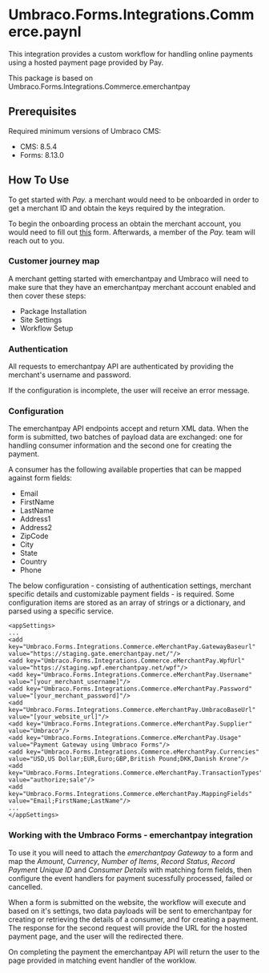 # Umbraco.Forms.Integrations.Commerce.paynl

This integration provides a custom workflow for handling online payments using a hosted payment page provided by Pay.

This package is based on Umbraco.Forms.Integrations.Commerce.emerchantpay

## Prerequisites

Required minimum versions of Umbraco CMS: 
- CMS: 8.5.4
- Forms: 8.13.0

## How To Use

To get started with _Pay._ a merchant would need to be onboarded in order to get a merchant ID and obtain the keys 
required by the integration.

To begin the onboarding process an obtain the merchant account, you would need to fill out [this](https://www.pay.nl/nl-be/direct-registreren) form.
Afterwards, a member of the _Pay._ team will reach out to you.

### Customer journey map
A merchant getting started with emerchantpay and Umbraco will need to make sure that they have an emerchantpay merchant account enabled and then cover these steps:

* Package Installation
* Site Settings
* Workflow Setup

### Authentication

All requests to emerchantpay API are authenticated by providing the merchant's username and password.

If the configuration is incomplete, the user will receive an error message.

### Configuration

The emerchantpay API endpoints accept and return XML data. When the form is submitted, two batches of payload data are exchanged: 
one for handling consumer information and the second one for creating the payment.

A consumer has the following available properties that can be mapped against form fields:
* Email
* FirstName
* LastName
* Address1
* Address2
* ZipCode
* City
* State
* Country
* Phone

The below configuration - consisting of authentication settings, merchant specific details and customizable payment fields - is required. Some configuration items
are stored as an array of strings or a dictionary, and parsed using a specific service.

```
<appSettings>
...
<add key="Umbraco.Forms.Integrations.Commerce.eMerchantPay.GatewayBaseurl" value="https://staging.gate.emerchantpay.net/"/>
<add key="Umbraco.Forms.Integrations.Commerce.eMerchantPay.WpfUrl" value="https://staging.wpf.emerchantpay.net/wpf"/>
<add key="Umbraco.Forms.Integrations.Commerce.eMerchantPay.Username" value="[your_merchant_username]"/>
<add key="Umbraco.Forms.Integrations.Commerce.eMerchantPay.Password" value="[your_merchant_password]"/>
<add key="Umbraco.Forms.Integrations.Commerce.eMerchantPay.UmbracoBaseUrl" value="[your_website_url]"/>
<add key="Umbraco.Forms.Integrations.Commerce.eMerchantPay.Supplier" value="Umbraco"/>
<add key="Umbraco.Forms.Integrations.Commerce.eMerchantPay.Usage" value="Payment Gateway using Umbraco Forms"/>
<add key="Umbraco.Forms.Integrations.Commerce.eMerchantPay.Currencies" value="USD,US Dollar;EUR,Euro;GBP,British Pound;DKK,Danish Krone"/>
<add key="Umbraco.Forms.Integrations.Commerce.eMerchantPay.TransactionTypes" value="authorize;sale"/>
<add key="Umbraco.Forms.Integrations.Commerce.eMerchantPay.MappingFields" value="Email;FirstName;LastName"/>
...
</appSettings>
```

### Working with the Umbraco Forms - emerchantpay integration

To use it you will need to attach the _emerchantpay Gateway_ to a form and map the _Amount_, _Currency_, _Number of Items_, _Record Status_, _Record Payment Unique ID_ and _Consumer Details_ with matching form fields, then configure the event handlers
for payment sucessfully processed, failed or cancelled.

When a form is submitted on the website, the workflow will execute and based on it's settings, two data payloads will be sent to emerchantpay for creating or retrieving the details of a consumer, and for creating a payment.
The response for the second request will provide the URL for the hosted payment page, and the user will the redirected there. 

On completing the payment the emerchantpay API will return the user to the page provided in matching event handler of the worklow.